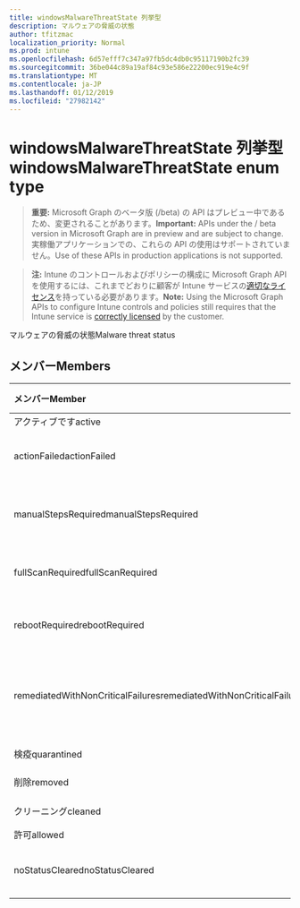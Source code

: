 ```yaml
---
title: windowsMalwareThreatState 列挙型
description: マルウェアの脅威の状態
author: tfitzmac
localization_priority: Normal
ms.prod: intune
ms.openlocfilehash: 6d57efff7c347a97fb5dc4db0c95117190b2fc39
ms.sourcegitcommit: 36be044c89a19af84c93e586e22200ec919e4c9f
ms.translationtype: MT
ms.contentlocale: ja-JP
ms.lasthandoff: 01/12/2019
ms.locfileid: "27982142"
---
```

# <a name="windowsmalwarethreatstate-enum-type"></a><span data-ttu-id="7d62e-103">windowsMalwareThreatState 列挙型</span><span class="sxs-lookup"><span data-stu-id="7d62e-103">windowsMalwareThreatState enum type</span></span>

> <span data-ttu-id="7d62e-104">**重要:** Microsoft Graph のベータ版 (/beta) の API はプレビュー中であるため、変更されることがあります。</span><span class="sxs-lookup"><span data-stu-id="7d62e-104">**Important:** APIs under the / beta version in Microsoft Graph are in preview and are subject to change.</span></span> <span data-ttu-id="7d62e-105">実稼働アプリケーションでの、これらの API の使用はサポートされていません。</span><span class="sxs-lookup"><span data-stu-id="7d62e-105">Use of these APIs in production applications is not supported.</span></span>

> <span data-ttu-id="7d62e-106">**注:** Intune のコントロールおよびポリシーの構成に Microsoft Graph API を使用するには、これまでどおりに顧客が Intune サービスの[適切なライセンス](https://go.microsoft.com/fwlink/?linkid=839381)を持っている必要があります。</span><span class="sxs-lookup"><span data-stu-id="7d62e-106">**Note:** Using the Microsoft Graph APIs to configure Intune controls and policies still requires that the Intune service is [correctly licensed](https://go.microsoft.com/fwlink/?linkid=839381) by the customer.</span></span>

<span data-ttu-id="7d62e-107">マルウェアの脅威の状態</span><span class="sxs-lookup"><span data-stu-id="7d62e-107">Malware threat status</span></span>
## <a name="members"></a><span data-ttu-id="7d62e-108">メンバー</span><span class="sxs-lookup"><span data-stu-id="7d62e-108">Members</span></span>
|<span data-ttu-id="7d62e-109">メンバー</span><span class="sxs-lookup"><span data-stu-id="7d62e-109">Member</span></span>|<span data-ttu-id="7d62e-110">値</span><span class="sxs-lookup"><span data-stu-id="7d62e-110">Value</span></span>|<span data-ttu-id="7d62e-111">説明</span><span class="sxs-lookup"><span data-stu-id="7d62e-111">Description</span></span>|
|:---|:---|:---|
|<span data-ttu-id="7d62e-112">アクティブです</span><span class="sxs-lookup"><span data-stu-id="7d62e-112">active</span></span>|<span data-ttu-id="7d62e-113">0</span><span class="sxs-lookup"><span data-stu-id="7d62e-113">0</span></span>|<span data-ttu-id="7d62e-114">Active</span><span class="sxs-lookup"><span data-stu-id="7d62e-114">Active</span></span>|
|<span data-ttu-id="7d62e-115">actionFailed</span><span class="sxs-lookup"><span data-stu-id="7d62e-115">actionFailed</span></span>|<span data-ttu-id="7d62e-116">1</span><span class="sxs-lookup"><span data-stu-id="7d62e-116">1</span></span>|<span data-ttu-id="7d62e-117">操作が失敗しました</span><span class="sxs-lookup"><span data-stu-id="7d62e-117">Action failed</span></span>|
|<span data-ttu-id="7d62e-118">manualStepsRequired</span><span class="sxs-lookup"><span data-stu-id="7d62e-118">manualStepsRequired</span></span>|<span data-ttu-id="7d62e-119">2</span><span class="sxs-lookup"><span data-stu-id="7d62e-119">2</span></span>|<span data-ttu-id="7d62e-120">必要な手動の手順</span><span class="sxs-lookup"><span data-stu-id="7d62e-120">Manual steps required</span></span>|
|<span data-ttu-id="7d62e-121">fullScanRequired</span><span class="sxs-lookup"><span data-stu-id="7d62e-121">fullScanRequired</span></span>|<span data-ttu-id="7d62e-122">3</span><span class="sxs-lookup"><span data-stu-id="7d62e-122">3</span></span>|<span data-ttu-id="7d62e-123">フル スキャンが必要な</span><span class="sxs-lookup"><span data-stu-id="7d62e-123">Full scan required</span></span>|
|<span data-ttu-id="7d62e-124">rebootRequired</span><span class="sxs-lookup"><span data-stu-id="7d62e-124">rebootRequired</span></span>|<span data-ttu-id="7d62e-125">4</span><span class="sxs-lookup"><span data-stu-id="7d62e-125">4</span></span>|<span data-ttu-id="7d62e-126">再起動が必要です。</span><span class="sxs-lookup"><span data-stu-id="7d62e-126">Reboot required</span></span>|
|<span data-ttu-id="7d62e-127">remediatedWithNonCriticalFailures</span><span class="sxs-lookup"><span data-stu-id="7d62e-127">remediatedWithNonCriticalFailures</span></span>|<span data-ttu-id="7d62e-128">5</span><span class="sxs-lookup"><span data-stu-id="7d62e-128">5</span></span>|<span data-ttu-id="7d62e-129">重要ではない障害を改善</span><span class="sxs-lookup"><span data-stu-id="7d62e-129">Remediated with non critical failures</span></span> |
|<span data-ttu-id="7d62e-130">検疫</span><span class="sxs-lookup"><span data-stu-id="7d62e-130">quarantined</span></span>|<span data-ttu-id="7d62e-131">6</span><span class="sxs-lookup"><span data-stu-id="7d62e-131">6</span></span>|<span data-ttu-id="7d62e-132">検疫</span><span class="sxs-lookup"><span data-stu-id="7d62e-132">Quarantined</span></span>|
|<span data-ttu-id="7d62e-133">削除</span><span class="sxs-lookup"><span data-stu-id="7d62e-133">removed</span></span>|<span data-ttu-id="7d62e-134">7</span><span class="sxs-lookup"><span data-stu-id="7d62e-134">7</span></span>|<span data-ttu-id="7d62e-135">削除</span><span class="sxs-lookup"><span data-stu-id="7d62e-135">Removed</span></span>|
|<span data-ttu-id="7d62e-136">クリーニング</span><span class="sxs-lookup"><span data-stu-id="7d62e-136">cleaned</span></span>|<span data-ttu-id="7d62e-137">8</span><span class="sxs-lookup"><span data-stu-id="7d62e-137">8</span></span>|<span data-ttu-id="7d62e-138">クリーニング</span><span class="sxs-lookup"><span data-stu-id="7d62e-138">Cleaned</span></span>|
|<span data-ttu-id="7d62e-139">許可</span><span class="sxs-lookup"><span data-stu-id="7d62e-139">allowed</span></span>|<span data-ttu-id="7d62e-140">9</span><span class="sxs-lookup"><span data-stu-id="7d62e-140">9</span></span>|<span data-ttu-id="7d62e-141">可</span><span class="sxs-lookup"><span data-stu-id="7d62e-141">Allowed</span></span>|
|<span data-ttu-id="7d62e-142">noStatusCleared</span><span class="sxs-lookup"><span data-stu-id="7d62e-142">noStatusCleared</span></span>|<span data-ttu-id="7d62e-143">10</span><span class="sxs-lookup"><span data-stu-id="7d62e-143">10</span></span>|<span data-ttu-id="7d62e-144">オフになっていない状態</span><span class="sxs-lookup"><span data-stu-id="7d62e-144">No status cleared</span></span>|





